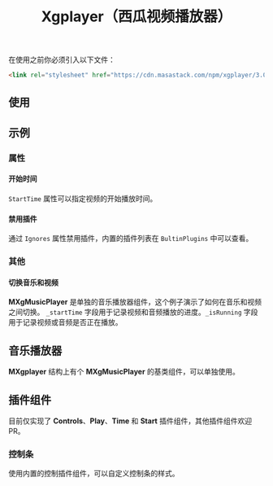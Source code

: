 ﻿---
title: Xgplayer（西瓜视频播放器）
desc: "一个基于 [Xigua Video Playervv3.0.11](https://h5player.bytedance.com/) 的 HTML5 视频播放器组件。"
tag: "JS代理"
---

在使用之前你必须引入以下文件：

```html
<link rel="stylesheet" href="https://cdn.masastack.com/npm/xgplayer/3.0.11/xgplayer.min.css"/>
```

## 使用

<masa-example file="Examples.labs.xgplayer.Default"></masa-example>

<app-alert type="warning" content="仅支持`Url`参数实时更新，其他参数只有初始化时才会生效。"></app-alert>

## 示例

### 属性

#### 开始时间

`StartTime` 属性可以指定视频的开始播放时间。

<masa-example file="Examples.labs.xgplayer.StartTime"></masa-example>

#### 禁用插件

通过 `Ignores` 属性禁用插件，内置的插件列表在 `BultinPlugins` 中可以查看。

<masa-example file="Examples.labs.xgplayer.Ignores"></masa-example>

### 其他

#### 切换音乐和视频

**MXgMusicPlayer** 是单独的音乐播放器组件，这个例子演示了如何在音乐和视频之间切换。
`_startTime` 字段用于记录视频和音频播放的进度。`_isRunning` 字段用于记录视频或音频是否正在播放。

<masa-example file="Examples.labs.xgplayer.Switch"></masa-example>

## 音乐播放器

**MXgplayer** 结构上有个 **MXgMusicPlayer** 的基类组件，可以单独使用。

<masa-example file="Examples.labs.xgplayer.MusicPlayer"></masa-example>

## 插件组件

目前仅实现了 **Controls**、**Play**、**Time** 和 **Start** 插件组件，其他插件组件欢迎 PR。

### 控制条

使用内置的控制插件组件，可以自定义控制条的样式。

<masa-example file="Examples.labs.xgplayer.Controls"></masa-example>
